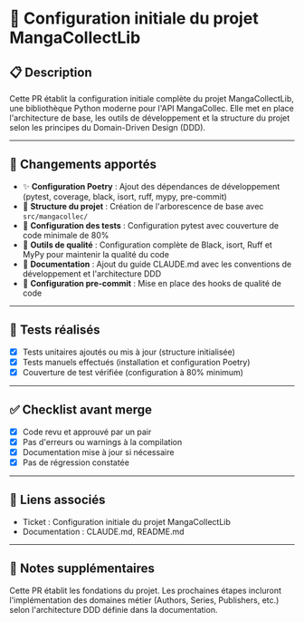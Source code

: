 # 🚀 Configuration initiale du projet MangaCollectLib

## 📋 Description
Cette PR établit la configuration initiale complète du projet MangaCollectLib, une bibliothèque Python moderne pour l'API MangaCollec. Elle met en place l'architecture de base, les outils de développement et la structure du projet selon les principes du Domain-Driven Design (DDD).

---

## 🔄 Changements apportés

- ✨ **Configuration Poetry** : Ajout des dépendances de développement (pytest, coverage, black, isort, ruff, mypy, pre-commit)
- 📁 **Structure du projet** : Création de l'arborescence de base avec `src/mangacollec/` 
- 🧪 **Configuration des tests** : Configuration pytest avec couverture de code minimale de 80%
- 🎨 **Outils de qualité** : Configuration complète de Black, isort, Ruff et MyPy pour maintenir la qualité du code
- 📝 **Documentation** : Ajout du guide CLAUDE.md avec les conventions de développement et l'architecture DDD
- 🔧 **Configuration pre-commit** : Mise en place des hooks de qualité de code

---

## 🧪 Tests réalisés
- [x] Tests unitaires ajoutés ou mis à jour (structure initialisée)
- [x] Tests manuels effectués (installation et configuration Poetry)
- [x] Couverture de test vérifiée (configuration à 80% minimum)

---

## ✅ Checklist avant merge
- [x] Code revu et approuvé par un pair
- [x] Pas d'erreurs ou warnings à la compilation
- [x] Documentation mise à jour si nécessaire
- [x] Pas de régression constatée

---

## 🔗 Liens associés
- Ticket : Configuration initiale du projet MangaCollectLib
- Documentation : CLAUDE.md, README.md

---

## 📝 Notes supplémentaires
Cette PR établit les fondations du projet. Les prochaines étapes incluront l'implémentation des domaines métier (Authors, Series, Publishers, etc.) selon l'architecture DDD définie dans la documentation.